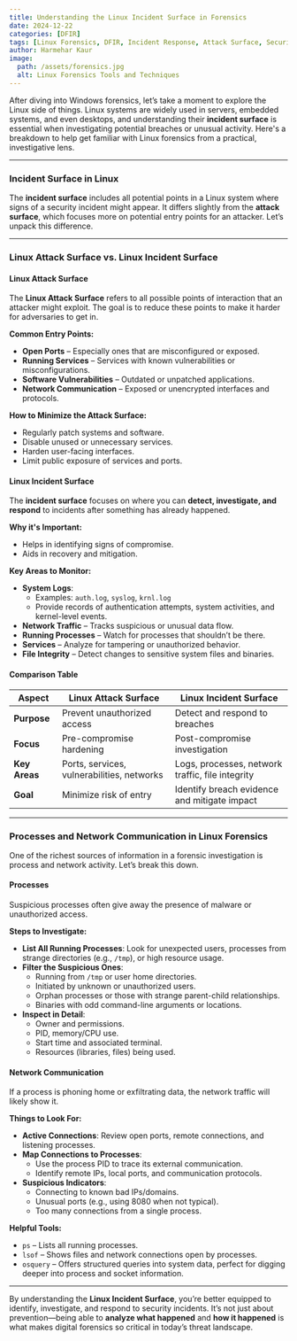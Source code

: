 ```yaml
---
title: Understanding the Linux Incident Surface in Forensics  
date: 2024-12-22  
categories: [DFIR]  
tags: [Linux Forensics, DFIR, Incident Response, Attack Surface, Security Analysis]  
author: Harmehar Kaur  
image:  
  path: /assets/forensics.jpg  
  alt: Linux Forensics Tools and Techniques  
---
```


After diving into Windows forensics, let’s take a moment to explore the Linux side of things. Linux systems are widely used in servers, embedded systems, and even desktops, and understanding their **incident surface** is essential when investigating potential breaches or unusual activity. Here's a breakdown to help get familiar with Linux forensics from a practical, investigative lens.

---

### Incident Surface in Linux

The **incident surface** includes all potential points in a Linux system where signs of a security incident might appear. It differs slightly from the **attack surface**, which focuses more on potential entry points for an attacker. Let’s unpack this difference.

---

### Linux Attack Surface vs. Linux Incident Surface

#### Linux Attack Surface

The **Linux Attack Surface** refers to all possible points of interaction that an attacker might exploit. The goal is to reduce these points to make it harder for adversaries to get in.

**Common Entry Points:**
- **Open Ports** – Especially ones that are misconfigured or exposed.
- **Running Services** – Services with known vulnerabilities or misconfigurations.
- **Software Vulnerabilities** – Outdated or unpatched applications.
- **Network Communication** – Exposed or unencrypted interfaces and protocols.

**How to Minimize the Attack Surface:**
- Regularly patch systems and software.
- Disable unused or unnecessary services.
- Harden user-facing interfaces.
- Limit public exposure of services and ports.

#### Linux Incident Surface

The **incident surface** focuses on where you can **detect, investigate, and respond** to incidents after something has already happened.

**Why it's Important:**
- Helps in identifying signs of compromise.
- Aids in recovery and mitigation.

**Key Areas to Monitor:**
- **System Logs**:
  - Examples: `auth.log`, `syslog`, `krnl.log`
  - Provide records of authentication attempts, system activities, and kernel-level events.
- **Network Traffic** – Tracks suspicious or unusual data flow.
- **Running Processes** – Watch for processes that shouldn’t be there.
- **Services** – Analyze for tampering or unauthorized behavior.
- **File Integrity** – Detect changes to sensitive system files and binaries.

#### Comparison Table

| **Aspect**    | **Linux Attack Surface**                   | **Linux Incident Surface**                       |
| ------------- | ------------------------------------------ | ------------------------------------------------ |
| **Purpose**   | Prevent unauthorized access                | Detect and respond to breaches                   |
| **Focus**     | Pre-compromise hardening                   | Post-compromise investigation                    |
| **Key Areas** | Ports, services, vulnerabilities, networks | Logs, processes, network traffic, file integrity |
| **Goal**      | Minimize risk of entry                     | Identify breach evidence and mitigate impact     |

---

### Processes and Network Communication in Linux Forensics

One of the richest sources of information in a forensic investigation is process and network activity. Let’s break this down.

#### Processes

Suspicious processes often give away the presence of malware or unauthorized access.

**Steps to Investigate:**
- **List All Running Processes**: Look for unexpected users, processes from strange directories (e.g., `/tmp`), or high resource usage.
- **Filter the Suspicious Ones**:
  - Running from `/tmp` or user home directories.
  - Initiated by unknown or unauthorized users.
  - Orphan processes or those with strange parent-child relationships.
  - Binaries with odd command-line arguments or locations.
- **Inspect in Detail**:
  - Owner and permissions.
  - PID, memory/CPU use.
  - Start time and associated terminal.
  - Resources (libraries, files) being used.

#### Network Communication

If a process is phoning home or exfiltrating data, the network traffic will likely show it.

**Things to Look For:**
- **Active Connections**: Review open ports, remote connections, and listening processes.
- **Map Connections to Processes**:
  - Use the process PID to trace its external communication.
  - Identify remote IPs, local ports, and communication protocols.
- **Suspicious Indicators**:
  - Connecting to known bad IPs/domains.
  - Unusual ports (e.g., using 8080 when not typical).
  - Too many connections from a single process.

**Helpful Tools:**
- `ps` – Lists all running processes.
- `lsof` – Shows files and network connections open by processes.
- `osquery` – Offers structured queries into system data, perfect for digging deeper into process and socket information.

---

By understanding the **Linux Incident Surface**, you’re better equipped to identify, investigate, and respond to security incidents. It’s not just about prevention—being able to **analyze what happened** and **how it happened** is what makes digital forensics so critical in today’s threat landscape.

